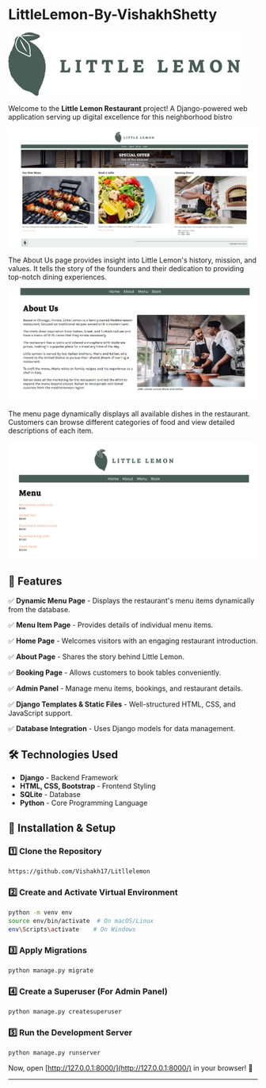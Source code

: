 # LittleLemon-By-VishakhShetty


![Logo](https://github.com/NYSHREYAS/LittleLemon-By-ShreyasNepale/blob/73a51b00bc4058fa79e63acbf3a2f0b74696fe36/logo.png)



Welcome to the **Little Lemon Restaurant** project! A Django-powered web application serving up digital excellence for this neighborhood bistro



![Little Lemon Preview](https://github.com/NYSHREYAS/LittleLemon-By-ShreyasNepale/blob/a3d04c30b14759ef422b02c177c559ea74a204ed/Screenshot%202025-03-09%20175433.png)



The About Us page provides insight into Little Lemon's history, mission, and values. It tells the story of the founders and their dedication to providing top-notch dining experiences.

![About Us](https://github.com/NYSHREYAS/LittleLemon-By-ShreyasNepale/blob/988f218a5cfae67855dbe01729b6d24cdf8a17d4/Screenshot%202025-03-09%20174043.png)



The menu page dynamically displays all available dishes in the restaurant. Customers can browse different categories of food and view detailed descriptions of each item.

![Menu Page](https://github.com/NYSHREYAS/LittleLemon-By-ShreyasNepale/blob/2fda58329df3d5e53e860f826dcca2bbb4c8f350/Screenshot%202025-03-09%20173814.png)




## 🌟 Features

✅ **Dynamic Menu Page** - Displays the restaurant's menu items dynamically from the database.

✅ **Menu Item Page** - Provides details of individual menu items.

✅ **Home Page** - Welcomes visitors with an engaging restaurant introduction.

✅ **About Page** - Shares the story behind Little Lemon.

✅ **Booking Page** - Allows customers to book tables conveniently.

✅ **Admin Panel** - Manage menu items, bookings, and restaurant details.

✅ **Django Templates & Static Files** - Well-structured HTML, CSS, and JavaScript support.

✅ **Database Integration** - Uses Django models for data management.



## 🛠 Technologies Used

- **Django** - Backend Framework
- **HTML, CSS, Bootstrap** - Frontend Styling
- **SQLite** - Database
- **Python** - Core Programming Language


## 🚀 Installation & Setup

### 1️⃣ Clone the Repository
```bash
https://github.com/Vishakh17/Litllelemon
```

### 2️⃣ Create and Activate Virtual Environment
```bash
python -m venv env
source env/bin/activate  # On macOS/Linux
env\Scripts\activate    # On Windows
```

### 3️⃣ Apply Migrations
```bash
python manage.py migrate
```

### 4️⃣ Create a Superuser (For Admin Panel)
```bash
python manage.py createsuperuser
```

### 5️⃣ Run the Development Server
```bash
python manage.py runserver
```

Now, open [http://127.0.0.1:8000/](http://127.0.0.1:8000/) in your browser! 🎉

---

